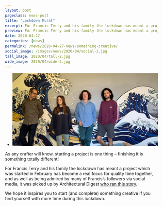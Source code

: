 ```yaml
---
layout: post
pageclass: news-post
title: "Lockdown Mural"
excerpt: For Francis Terry and his family the lockdown has meant a project which was started in February has become a real focus for quality time together... it was picked up by Architectural Digest who ran the story.
preview: For Francis Terry and his family the lockdown has meant a project which was started in February has become a real focus for quality time together... it was picked up by Architectural Digest who ran the story.
date: 2020-04-27
categories: [news]
permalink: /news/2020-04-27-news-something-creative/
social_image: /images/news/2020/04/social-2.jpg
tall_image: 2020/04/tall-2.jpg
wide_image: 2020/04/wide-2.jpg
---
```


<ul class="list">
	<li class="full">
		<a class="fancybox" rel="group" href="/images/news/2020/04/02.jpg">
			<img src="/images/news/2020/04/thumbs/02.jpg" alt="Francis is interviewed by his son." />
		</a>
	</li>
</ul>

As any crafter will know, starting a project is one thing – finishing it is something totally different!

For Francis Terry and his family the lockdown has meant a project which was started in February has become a real focus for quality time together, and as well as being admired by many of Francis’s followers via social media, it was picked up by Architectural Digest <a href="https://www.architecturaldigest.com/story/this-english-family-is-painting-its-way-through-the-pandemic" rel="nofollow noopener noreferrer" target="_blank">who ran this story</a>.

We hope it inspires you to start (and complete) something creative if you find yourself with more time during this lockdown.